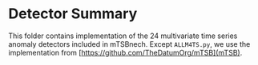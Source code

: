 # Detector Summary

This folder contains implementation of the 24 multivariate time series anomaly detectors included in mTSBnech. Except `ALLM4TS.py`, we use the implementation from [https://github.com/TheDatumOrg/mTSB](mTSB). 
